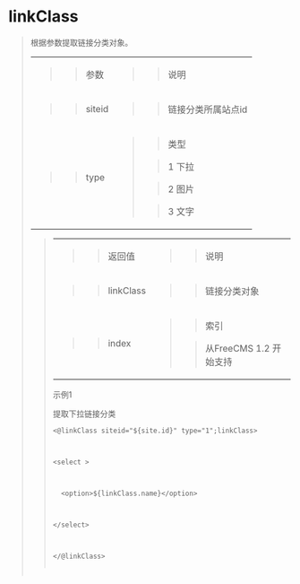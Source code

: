 # linkClass #
<p>
<blockquote></p>
<p>
</blockquote><blockquote>根据参数提取链接分类对象。</p>
<table>
<tbody>
<blockquote><tr>
<blockquote><td>
<blockquote><p>
<blockquote><span>参数</span></p>
</blockquote></blockquote></td>
<td>
<blockquote><p>
<blockquote><span>说明</span></p>
</blockquote></blockquote></td>
</blockquote></tr>
<tr>
<blockquote><td>
<blockquote><p>
<blockquote><span>siteid</span></p>
</blockquote></blockquote></td>
<td>
<blockquote><p>
<blockquote><span>链接分类所属站点id</span></p>
</blockquote></blockquote></td>
</blockquote></tr>
<tr>
<blockquote><td>
<blockquote><p>
<blockquote><span>type</span></p>
</blockquote></blockquote></td>
<td>
<blockquote><p>
<blockquote><span>类型  </span></p>
</blockquote><p>
<blockquote><span>1 </span><span>下拉</span></p>
</blockquote><p>
<blockquote><span>2 </span><span>图片</span></p>
</blockquote><p>
<blockquote><span>3 </span><span>文字</span></p>
</blockquote></blockquote></td>
</blockquote></tr>
</blockquote></tbody>
</table>
<p>
<blockquote></p>
<table>
</blockquote><tbody>
<blockquote><tr>
<blockquote><td>
<blockquote><p>
<blockquote><span>返回值</span></p>
</blockquote></blockquote></td>
<td>
<blockquote><p>
<blockquote><span>说明</span></p>
</blockquote></blockquote></td>
</blockquote></tr>
<tr>
<blockquote><td>
<blockquote><p>
<blockquote><span>linkClass</span></p>
</blockquote></blockquote></td>
<td>
<blockquote><p>
<blockquote><span>链接分类对象</span></p>
</blockquote></blockquote></td>
</blockquote></tr>
<tr>
<blockquote><td>
<blockquote><p>
<blockquote><span>index</span></p>
</blockquote></blockquote></td>
<td>
<blockquote><p>
<blockquote><span>索引</span></p>
</blockquote><p>
<blockquote><span>从FreeCMS 1.2 开始支持</span></p>
</blockquote></blockquote></td>
</blockquote></tr>
</blockquote></tbody>
</table>
<p>
<blockquote></p>
<p>
</blockquote>示例1</p>
<p>
提取下拉链接分类</p>
<p>
<pre><code>&lt;@linkClass siteid="${site.id}" type="1";linkClass&gt;<br>
<br>
&lt;select &gt;<br>
<br>
  &lt;option&gt;${linkClass.name}&lt;/option&gt;<br>
<br>
&lt;/select&gt;<br>
<br>
&lt;/@linkClass&gt;<br>
</code></pre></blockquote>

</p>
<p>
<blockquote><a href='http://static.oschina.net/uploads/space/2013/0311/155739_668T_916014.png'><img src='http://static.oschina.net/uploads/space/2013/0311/155739_668T_916014.png' alt='' /></a></p>
